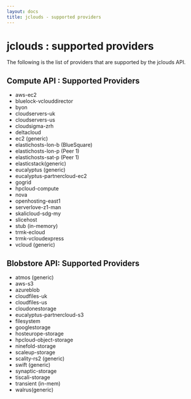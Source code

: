 ```yaml
---
layout: docs
title: jclouds - supported providers
---
```

# jclouds : supported providers

The following is the list of providers that are supported by the jclouds API.

## Compute API : Supported Providers 
 * aws-ec2
 * bluelock-vclouddirector
 * byon
 * cloudservers-uk
 * cloudservers-us
 * cloudsigma-zrh
 * deltacloud
 * ec2 (generic)
 * elastichosts-lon-b (BlueSquare)
 * elastichosts-lon-p (Peer 1)
 * elastichosts-sat-p (Peer 1)
 * elasticstack(generic)
 * eucalyptus (generic)
 * eucalyptus-partnercloud-ec2
 * gogrid
 * hpcloud-compute
 * nova
 * openhosting-east1
 * serverlove-z1-man
 * skalicloud-sdg-my
 * slicehost
 * stub (in-memory)
 * trmk-ecloud
 * trmk-vcloudexpress
 * vcloud (generic)


## Blobstore API: Supported Providers
 * atmos (generic)
 * aws-s3
 * azureblob 
 * cloudfiles-uk 
 * cloudfiles-us 
 * cloudonestorage
 * eucalyptus-partnercloud-s3
 * filesystem
 * googlestorage
 * hosteurope-storage
 * hpcloud-object-storage
 * ninefold-storage
 * scaleup-storage
 * scality-rs2 (generic)
 * swift (generic)
 * synaptic-storage
 * tiscali-storage
 * transient (in-mem)
 * walrus(generic)

